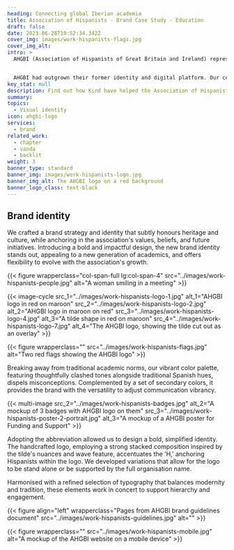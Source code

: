 ```yaml
---
heading: Connecting global Iberian academia
title: Association of Hispanists - Brand Case Study - Education
draft: false
date: 2023-06-28T10:52:34.342Z
cover_img: images/work-hispanists-flags.jpg
cover_img_alt: 
intro: >
  AHGBI (Association of Hispanists of Great Britain and Ireland) represents a dynamic collective of skilled researchers and educators spanning Hispanic and Lusophone Studies. Grounded in a commitment to research, knowledge production, and dissemination, it became evident that their passion, vibrancy, and sense of community deserved expression through a revitalised brand identity and forthcoming website.


  AHGBI had outgrown their former identity and digital platform. Our collaborative efforts focused on creating a brand that not only accommodates their diverse initiatives but also possesses the resilience to evolve alongside their continued growth.
key_stat: null
description: Find out how Kind have helped the Association of Hispanists
summary:
topics:
  - Visual identity
icon: ahgbi-logo
services:
  - brand
related_work:
  - chapter
  - vanda
  - backlit
weight: 3
banner_type: standard
banner_img: images/work-hispanists-logo.jpg
banner_img_alt: The AHGBI logo on a red background
banner_logo_class: text-black
---
```


<!-- Text left -->
<div class="w-full grid grid-cols-12 gap-x-2.5 gap-y-6 lg:gap-6 xl:gap-8">
  <div class="prose col-span-full lg:col-span-8">

  ## Brand identity

  We crafted a brand strategy and identity that subtly honours heritage and culture, while anchoring in the association's values, beliefs, and future initiatives. Introducing a bold and impactful design, the new brand identity stands out, appealing to a new generation of academics, and offers flexibility to evolve with the association's growth.

  </div>
</div>


<div class="w-full grid grid-cols-12 gap-x-2.5 gap-y-6 lg:gap-6 xl:gap-8">
  {{< figure wrapperclass="col-span-full lg:col-span-4" src="../images/work-hispanists-people.jpg" alt="A woman smiling in a meeting" >}}

  <div class="col-span-full lg:col-span-4">

  {{< image-cycle
    src_1="../images/work-hispanists-logo-1.jpg"
    alt_1="AHGBI logo in red on maroon"
    src_2="../images/work-hispanists-logo-2.jpg"
    alt_2="AHGBI logo in maroon on red"
    src_3="../images/work-hispanists-logo-4.jpg"
    alt_3="A tilde shape in red on maroon"
    src_4="../images/work-hispanists-logo-7.jpg"
    alt_4="The AHGBI logo, showing the tilde cut out as an overlay" >}}

  </div>
</div>

{{< figure wrapperclass="" src="../images/work-hispanists-flags.jpg" alt="Two red flags showing the AHGBI logo" >}}


<!-- Text right -->
<div class="w-full grid grid-cols-12 gap-x-2.5 gap-y-6 lg:gap-6 xl:gap-8">
  <div class="prose col-span-full lg:col-span-8 lg:col-start-5">

  Breaking away from traditional academic norms, our vibrant color palette, featuring thoughtfully clashed tones alongside traditional Spanish hues, dispels misconceptions. Complemented by a set of secondary colors, it provides the brand with the versatility to adjust communication vibrancy.

  </div>
</div>

{{< multi-image
  src_2="../images/work-hispanists-badges.jpg" alt_2="A mockup of 3 badges with AHGBI logo on them"
  src_3="../images/work-hispanists-poster-2-portrait.jpg" alt_3="A mockup of a AHGBI poster for Funding and Support" >}}

<!-- Text left -->
<div class="w-full grid grid-cols-12 gap-x-2.5 gap-y-6 lg:gap-6 xl:gap-8">
  <div class="prose col-span-full lg:col-span-8">

  Adopting the abbreviation allowed us to design a bold, simplified identity. The handcrafted logo, employing a strong stacked composition inspired by the tilde's nuances and wave feature, accentuates the 'H,' anchoring Hispanists within the logo. We developed variations that allow for the logo to be stand alone or be supported by the full organisation name.

  Harmonised with a refined selection of typography that balances modernity and tradition, these elements work in concert to support hierarchy and engagement. 

  </div>
</div>

{{< figure align="left" wrapperclass="Pages from AHGBI brand guidelines document" src="../images/work-hispanists-guidelines.jpg" alt="" >}}


{{< figure wrapperclass="" src="../images/work-hispanists-mobile.jpg" alt="A mockup of the AHGBI website on a mobile device" >}}